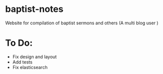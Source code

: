 # baptist-notes
Website for compilation of baptist sermons and others (A multi blog user )

# To Do:
- Fix design and layout
- Add tests
- Fix elasticsearch

